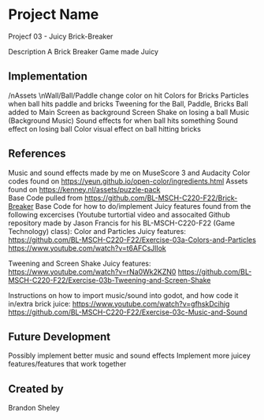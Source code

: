 # Project Name
Projecf 03 - Juicy Brick-Breaker

Description
A Brick Breaker Game made Juicy

## Implementation
/nAssets 
\nWall/Ball/Paddle change color on hit
Colors for Bricks
Particles when ball hits paddle and bricks
Tweening for the Ball, Paddle, Bricks
Ball added to Main Screen as background
Screen Shake on losing a ball
Music (Background Music)
Sound effects for when ball hits something
Sound effect on losing ball
Color visual effect on ball hitting bricks



## References
Music and sound effects made by me on MuseScore 3 and Audacity
Color codes found on https://yeun.github.io/open-color/ingredients.html 
Assets found on https://kenney.nl/assets/puzzle-pack  
Base Code pulled from https://github.com/BL-MSCH-C220-F22/Brick-Breaker
Base Code for how to do/implement Juicy features found from the following excercises (Youtube turtortial video and assocaited Github repository made by Jason Francis for his BL-MSCH-C220-F22 (Game Technology) class): 
  Color and Particles Juicy features: 
    https://github.com/BL-MSCH-C220-F22/Exercise-03a-Colors-and-Particles
    https://www.youtube.com/watch?v=t6AFCsJlIok
  
  Tweening and Screen Shake Juicy features: 
    https://www.youtube.com/watch?v=rNa0Wk2KZN0
    https://github.com/BL-MSCH-C220-F22/Exercise-03b-Tweening-and-Screen-Shake
  
  Instructions on how to import music/sound into godot, and how code it in/extra brick juice: 
    https://www.youtube.com/watch?v=gfhskDcihjg
    https://github.com/BL-MSCH-C220-F22/Exercise-03c-Music-and-Sound 
  


## Future Development
Possibly implement better music and sound effects
Implement more juicey features/features that work together

## Created by
Brandon Sheley
